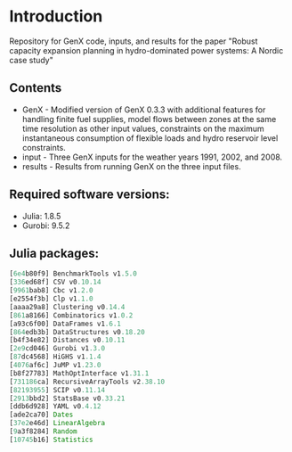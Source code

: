 # Introduction
Repository for GenX code, inputs, and results for the paper "Robust capacity expansion planning in hydro-dominated power systems: A Nordic case study"

## Contents
- GenX - Modified version of GenX 0.3.3 with additional features for handling finite fuel supplies, model flows between zones at the same time resolution as other input values, constraints on the maximum instantaneous consumption of flexible loads and hydro reservoir level constraints.
- input - Three GenX inputs for the weather years 1991, 2002, and 2008.
- results - Results from running GenX on the three input files.


## Required software versions:
- Julia: 1.8.5
- Gurobi: 9.5.2

## Julia packages:
```julia
[6e4b80f9] BenchmarkTools v1.5.0
[336ed68f] CSV v0.10.14
[9961bab8] Cbc v1.2.0
[e2554f3b] Clp v1.1.0
[aaaa29a8] Clustering v0.14.4
[861a8166] Combinatorics v1.0.2
[a93c6f00] DataFrames v1.6.1
[864edb3b] DataStructures v0.18.20
[b4f34e82] Distances v0.10.11
[2e9cd046] Gurobi v1.3.0
[87dc4568] HiGHS v1.1.4
[4076af6c] JuMP v1.23.0
[b8f27783] MathOptInterface v1.31.1
[731186ca] RecursiveArrayTools v2.38.10
[82193955] SCIP v0.11.14
[2913bbd2] StatsBase v0.33.21
[ddb6d928] YAML v0.4.12
[ade2ca70] Dates
[37e2e46d] LinearAlgebra
[9a3f8284] Random
[10745b16] Statistics
```
